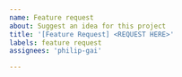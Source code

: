 ```yaml
---
name: Feature request
about: Suggest an idea for this project
title: '[Feature Request] <REQUEST HERE>'
labels: feature request
assignees: 'philip-gai'

---
```

